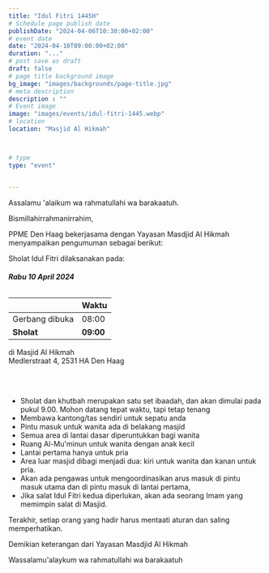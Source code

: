 ```yaml
---
title: "Idul Fitri 1445H"
# Schedule page publish date
publishDate: "2024-04-06T10:30:00+02:00"
# event date
date: "2024-04-10T09:00:00+02:00"
duration: "..."
# post save as draft
draft: false
# page title background image
bg_image: "images/backgrounds/page-title.jpg"
# meta description
description : ""
# Event image
image: "images/events/idul-fitri-1445.webp"
# location
location: "Masjid Al Hikmah"



# type
type: "event"


---
```


Assalamu 'alaikum wa rahmatullahi wa barakaatuh.

Bismillahirrahmanirrahim, 

PPME Den Haag bekerjasama dengan Yayasan Masdjid Al Hikmah menyampaikan pengumuman sebagai berikut:

Sholat Idul Fitri dilaksanakan pada: </br>
###### <b> Rabu 10 April 2024</b> </br>
|  | Waktu |
|---|---|
| Gerbang dibuka | 08:00  |
| **Sholat** | **09:00**  |

di Masjid Al Hikmah </br>
Medlerstraat 4, 2531 HA Den Haag

<br/>
<br/>


* Sholat dan khutbah merupakan satu set ibaadah, dan akan dimulai pada pukul 9.00. Mohon datang tepat waktu, tapi tetap tenang
* Membawa kantong/tas sendiri untuk sepatu anda
* Pintu masuk untuk wanita ada di belakang masjid
* Semua area di lantai dasar diperuntukkan bagi wanita
* Ruang Al-Mu'minun untuk wanita dengan anak kecil
* Lantai pertama hanya untuk pria
* Area luar masjid dibagi menjadi dua: kiri untuk wanita dan kanan untuk pria.
* Akan ada pengawas untuk mengoordinasikan arus masuk di pintu masuk utama dan di pintu masuk di lantai pertama, 
* Jika salat Idul Fitri kedua diperlukan, akan ada seorang Imam yang memimpin salat di Masjid.

Terakhir, setiap orang yang hadir harus mentaati aturan dan saling memperhatikan.

Demikian keterangan dari Yayasan Masdjid Al Hikmah

Wassalamu'alaykum wa rahmatullahi wa barakaatuh
